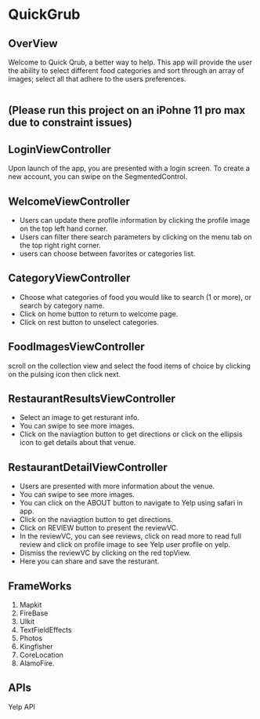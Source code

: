 # QuickGrub

## OverView
Welcome to Quick Qrub, a better way to help.
This app will provide the user the ability to select different food categories and sort through an array of images; select
all that adhere to the users preferences.

```

```
## (Please run this project on an iPohne 11 pro max due to constraint issues)

## LoginViewController
Upon launch of the app, you are presented with a login screen. 
To create a new account, you can swipe on the SegmentedControl.

## WelcomeViewController
- Users can update there profile information by clicking the profile image on the top left hand corner. 
- Users can filter there search parameters by clicking on the menu tab on the top right right corner. 
- users can choose between favorites or categories list.

## CategoryViewController

- Choose what categories of food you would like to search (1 or more),
or search by category name.
- Click on home button to return to welcome page. 
- Click on rest button to unselect categories. 

## FoodImagesViewController

scroll on the collection view and select the food items of choice by clicking on the pulsing icon
then click next.

## RestaurantResultsViewController

- Select an image to get resturant info.
- You can swipe to see more images.
- Click on the naviagtion button to get directions or click on the ellipsis icon to get details about that venue.

## RestaurantDetailViewController

- Users are presented with more information about the venue.
- You can swipe to see more images.
- You can click on the ABOUT button to navigate to Yelp using safari in app.
- Click on the naviagtion button to get directions. 
- Click on REVIEW button to present the reviewVC.  
- In the reviewVC, you can see reviews, click on read more to read full review and click on profile image to see Yelp user profile on yelp. 
- Dismiss the reviewVC by clicking on the red topView. 
- Here you can share and save the resturant. 

## FrameWorks
1. Mapkit
2. FireBase
3. UIkit
4. TextFieldEffects
5. Photos
6. Kingfisher
7. CoreLocation
8. AlamoFire.

## APIs

Yelp API

